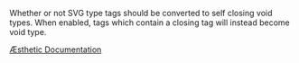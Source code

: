 Whether or not SVG type tags should be converted to self closing void  types. When enabled, tags which contain a closing tag will instead become void type.


[Æsthetic Documentation](https://æsthetic.dev/rules/markup/selfCloseSVG/)
